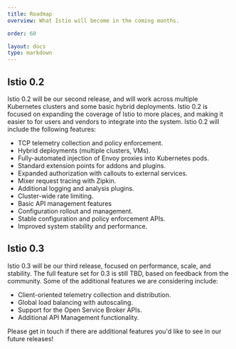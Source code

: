 ```yaml
---
title: Roadmap
overview: What Istio will become in the coming months.

order: 60

layout: docs
type: markdown
---
```


## Istio 0.2

Istio 0.2 will be our second release, and will work across multiple Kubernetes clusters and some basic hybrid deployments. Istio 0.2 is focused on expanding the coverage of Istio to more places, and making it easier to for users and vendors to integrate into the system. Istio 0.2 will include the following features:
- TCP telemetry collection and policy enforcement.
- Hybrid deployments (multiple clusters, VMs).
- Fully-automated injection of Envoy proxies into Kubernetes pods.
- Standard extension points for addons and plugins.
- Expanded authorization with callouts to external services.
- Mixer request tracing with Zipkin.
- Additional logging and analysis plugins.
- Cluster-wide rate limiting.
- Basic API management features
- Configuration rollout and management.
- Stable configuration and policy enforcement APIs.
- Improved system stability and performance.

## Istio 0.3

Istio 0.3 will be our third release, focused on performance, scale, and stability. The full feature set for 0.3 is still TBD, based on feedback from the community. Some of the additional features we are considering include:
- Client-oriented telemetry collection and distribution.
- Global load balancing with autoscaling.
- Support for the Open Service Broker APIs.
- Additional API Management functionality.

Please get in touch if there are additional features you'd like to see in our future releases!
